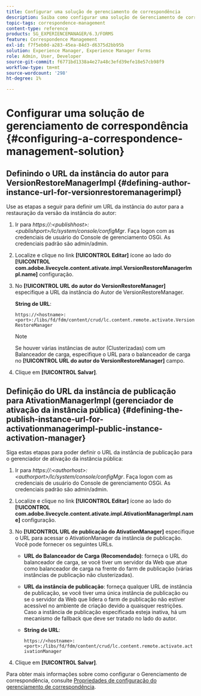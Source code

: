 ```yaml
---
title: Configurar uma solução de gerenciamento de correspondência
description: Saiba como configurar uma solução de Gerenciamento de correspondência em um ambiente do AEM Forms.
topic-tags: correspondence-management
content-type: reference
products: SG_EXPERIENCEMANAGER/6.3/FORMS
feature: Correspondence Management
exl-id: f7f5eb0d-a283-45ea-84d3-d6375d2bb95b
solution: Experience Manager, Experience Manager Forms
role: Admin, User, Developer
source-git-commit: f6771bd1338a4e27a48c3efd39efe18e57cb98f9
workflow-type: tm+mt
source-wordcount: '298'
ht-degree: 1%

---
```


# Configurar uma solução de gerenciamento de correspondência {#configuring-a-correspondence-management-solution}

## Definindo o URL da instância do autor para VersionRestoreManagerImpl {#defining-author-instance-url-for-versionrestoremanagerimpl}

Use as etapas a seguir para definir um URL da instância do autor para a restauração da versão da instância do autor:

1. Ir para *https://:&lt;publishhost>:&lt;publishport>/lc/system/console/configMgr*. Faça logon com as credenciais de usuário do Console de gerenciamento OSGi. As credenciais padrão são admin/admin.
1. Localize e clique no link **[!UICONTROL Editar]** ícone ao lado do **[!UICONTROL com.adobe.livecycle.content.ativate.impl.VersionRestoreManagerImpl.name]** configuração.
1. No **[!UICONTROL URL do autor do VersionRestoreManager]** especifique a URL da instância do Autor de VersionRestoreManager.

   **String de URL**:

   `https://<hostname>:<port>:/libs/fd/fdm/content/crud/lc.content.remote.activate.VersionRestoreManager`

   >[!NOTE]
   >
   >Se houver várias instâncias de autor (Clusterizadas) com um Balanceador de carga, especifique o URL para o balanceador de carga no **[!UICONTROL URL do autor do VersionRestoreManager]** campo.

1. Clique em **[!UICONTROL Salvar]**.

## Definição do URL da instância de publicação para AtivationManagerImpl (gerenciador de ativação da instância pública) {#defining-the-publish-instance-url-for-activationmanagerimpl-public-instance-activation-manager}

Siga estas etapas para poder definir o URL da instância de publicação para o gerenciador de ativação da instância pública:

1. Ir para *https://:&lt;authorhost>:&lt;authorport>/lc/system/console/configMgr*. Faça logon com as credenciais de usuário do Console de gerenciamento OSGi. As credenciais padrão são admin/admin.
1. Localize e clique no link **[!UICONTROL Editar]** ícone ao lado do **[!UICONTROL com.adobe.livecycle.content.ativate.impl.AtivationManagerImpl.name]** configuração.
1. No **[!UICONTROL URL de publicação do AtivationManager]** especifique o URL para acessar o AtivationManager da instância de publicação. Você pode fornecer os seguintes URLs.

   * **URL do Balanceador de Carga (Recomendado)**: forneça o URL do balanceador de carga, se você tiver um servidor da Web que atue como balanceador de carga na frente do farm de publicação (várias instâncias de publicação não clusterizadas).
   * **URL da instância de publicação**: forneça qualquer URL de instância de publicação, se você tiver uma única instância de publicação ou se o servidor da Web que lidera o farm de publicação não estiver acessível no ambiente de criação devido a quaisquer restrições. Caso a instância de publicação especificada esteja inativa, há um mecanismo de fallback que deve ser tratado no lado do autor.
   * **String de URL**:

     `https://<hostname>:<port>:/libs/fd/fdm/content/crud/lc.content.remote.activate.activationManager`

1. Clique em **[!UICONTROL Salvar]**.

Para obter mais informações sobre como configurar o Gerenciamento de correspondência, consulte [Propriedades de configuração do gerenciamento de correspondência](https://helpx.adobe.com/aem-forms/6-2/cm-configuration-properties.html).
